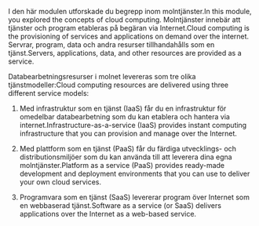 
<span data-ttu-id="b25e7-101">I den här modulen utforskade du begrepp inom molntjänster.</span><span class="sxs-lookup"><span data-stu-id="b25e7-101">In this module, you explored the concepts of cloud computing.</span></span> <span data-ttu-id="b25e7-102">Molntjänster innebär att tjänster och program etableras på begäran via Internet.</span><span class="sxs-lookup"><span data-stu-id="b25e7-102">Cloud computing is the provisioning of services and applications on demand over the internet.</span></span> <span data-ttu-id="b25e7-103">Servrar, program, data och andra resurser tillhandahålls som en tjänst.</span><span class="sxs-lookup"><span data-stu-id="b25e7-103">Servers, applications, data, and other resources are provided as a service.</span></span> 

<span data-ttu-id="b25e7-104">Databearbetningsresurser i molnet levereras som tre olika tjänstmodeller:</span><span class="sxs-lookup"><span data-stu-id="b25e7-104">Cloud computing resources are delivered using three different service models:</span></span>

1. <span data-ttu-id="b25e7-105">Med infrastruktur som en tjänst (IaaS) får du en infrastruktur för omedelbar databearbetning som du kan etablera och hantera via internet.</span><span class="sxs-lookup"><span data-stu-id="b25e7-105">Infrastructure-as-a-service (IaaS) provides instant computing infrastructure that you can provision and manage over the Internet.</span></span>

2. <span data-ttu-id="b25e7-106">Med plattform som en tjänst (PaaS) får du färdiga utvecklings- och distributionsmiljöer som du kan använda till att leverera dina egna molntjänster.</span><span class="sxs-lookup"><span data-stu-id="b25e7-106">Platform as a service (PaaS) provides ready-made development and deployment environments that you can use to deliver your own cloud services.</span></span>

3. <span data-ttu-id="b25e7-107">Programvara som en tjänst (SaaS) levererar program över Internet som en webbaserad tjänst.</span><span class="sxs-lookup"><span data-stu-id="b25e7-107">Software as a service (or SaaS) delivers applications over the Internet as a web-based service.</span></span>
